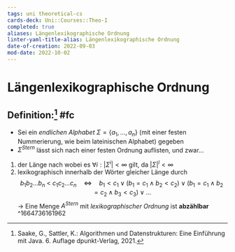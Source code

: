 ```yaml
---
tags: uni theoretical-cs
cards-deck: Uni::Courses::Theo-I
completed: true
aliases: Längenlexikographische Ordnung
linter-yaml-title-alias: Längenlexikographische Ordnung
date-of-creation: 2022-09-03
mod-date: 2022-10-02
---
```


# Längenlexikographische Ordnung

## Definition:[^1] #fc
- Sei ein *endlichen Alphabet* $\Sigma=\{a_1,\dots,a_n\}$ (mit einer festen Nummerierung, wie beim lateinischen Alphabet) gegeben
- $\Sigma^{Stern}$ lässt sich nach einer festen Ordnung auflisten, und zwar…
1. der Länge nach wobei es $\forall i:|\Sigma^i|<\infty$ gilt, da $|\Sigma|^l<\infty$
2. lexikographisch innerhalb der Wörter gleicher Länge durch $$b_1b_2\dots b_n~<~c_1c_2\dots c_n\quad\Leftrightarrow\quad b_1<c_1\vee(b_1=c_1\wedge b_2<c_2)\vee(b_1=c_1\wedge b_2=c_2\wedge b_3<c_3)\vee\dots$$
	→ Eine Menge $A^{Stern}$ mit *lexikographischer Ordnung* ist **abzählbar**
^1664736161962

[^1]:Saake, G., Sattler, K.: Algorithmen und Datenstrukturen: Eine Einführung mit Java. 6. Auflage dpunkt-Verlag, 2021.
